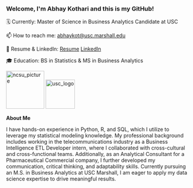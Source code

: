 ### Welcome, I'm Abhay Kothari and this is my GitHub!
🗓️ Currently: Master of Science in Business Analytics Candidate at USC

📫 How to reach me: abhaykot@usc.marshall.edu

📑 Resume & LinkedIn: [Resume](https://docs.google.com/document/d/1bxIgCAg3UPHZIagouqfE0WgsqVIaa1O71muWqMlIYlA/edit?usp=sharing) [LinkedIn](https://www.linkedin.com/in/abhaykothari2001/)

🎓 Education: BS in Statistics & MS in Business Analytics 

<a href="http://ncsu.edu"><img width="104" alt="ncsu_picture" src="https://github.com/abhayk23/abhayk23/assets/87490822/1d74d31c-8ba3-4ada-9a7c-6ada82ba24e4"></a> 
<a href="http://usc.edu"><img width="80" alt="usc_logo" src="https://github.com/abhayk23/abhayk23/assets/87490822/0cc3cf0d-4377-4c15-92a8-b50b41c10868"></a>

             
**About Me**

I have hands-on experience in Python, R, and SQL, which I utilize to leverage my statistical modeling knowledge. My professional background includes working in the telecommunications industry as a Business Intelligence ETL Developer intern, where I collaborated with cross-cultural and cross-functional teams. Additionally, as an Analytical Consultant for a Pharmaceutical Commercial company, I further developed my communication, critical thinking, and adaptability skills. Currently pursuing an M.S. in Business Analytics at USC Marshall, I am eager to apply my data science expertise to drive meaningful results.





<!--
**abhayk23/abhayk23** is a ✨ _special_ ✨ repository because its `README.md` (this file) appears on your GitHub profile.

Here are some ideas to get you started:

- 🔭 I’m currently working on ...
- 🌱 I’m currently learning ...
- 👯 I’m looking to collaborate on ...
- 🤔 I’m looking for help with ...
- 💬 Ask me about ...
- 📫 How to reach me: ...
- 😄 Pronouns: ...
- ⚡ Fun fact: ...
-->
